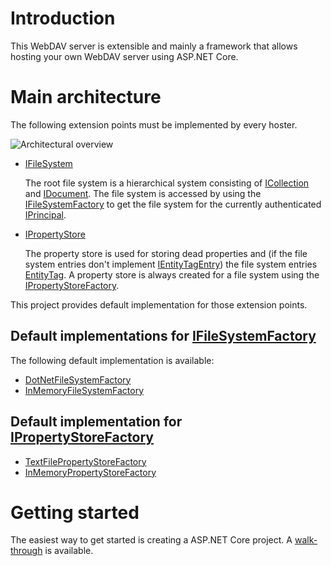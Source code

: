 # Introduction

This WebDAV server is extensible and mainly a framework that allows hosting
your own WebDAV server using ASP.NET Core.

# Main architecture

The following extension points must be implemented by every hoster.

![Architectural overview](~/images/WebDavServerComponents.png)

- [IFileSystem](xref:FubarDev.WebDavServer.FileSystem.IFileSystem)

  The root file system is a hierarchical system consisting of [ICollection](xref:FubarDev.WebDavServer.FileSystem.ICollection) and [IDocument](xref:FubarDev.WebDavServer.FileSystem.IDocument). The file system is accessed by using the [IFileSystemFactory](xref:FubarDev.WebDavServer.FileSystem.IFileSystemFactory) to get the file system for the currently authenticated [IPrincipal](xref:System.Security.Principal.IPrincipal).

- [IPropertyStore](xref:FubarDev.WebDavServer.Props.Store.IPropertyStore)

  The property store is used for storing dead properties and (if the file system entries don't implement [IEntityTagEntry](xref:FubarDev.WebDavServer.FileSystem.IEntityTagEntry)) the file system entries [EntityTag](xref:FubarDev.WebDavServer.Model.Headers.EntityTag). A property store is always created for a file system using the [IPropertyStoreFactory](xref:FubarDev.WebDavServer.Props.Store.IPropertyStoreFactory).

This project provides default implementation for those extension points.

## Default implementations for [IFileSystemFactory](xref:FubarDev.WebDavServer.FileSystem.IFileSystemFactory)

The following default implementation is available:

- [DotNetFileSystemFactory](xref:FubarDev.WebDavServer.FileSystem.DotNet.DotNetFileSystemFactory)
- [InMemoryFileSystemFactory](xref:FubarDev.WebDavServer.FileSystem.InMemory.InMemoryFileSystemFactory)

## Default implementation for [IPropertyStoreFactory](xref:FubarDev.WebDavServer.Props.Store.IPropertyStoreFactory)

- [TextFilePropertyStoreFactory](xref:FubarDev.WebDavServer.Props.Store.TextFile.TextFilePropertyStoreFactory)
- [InMemoryPropertyStoreFactory](xref:FubarDev.WebDavServer.Props.Store.InMemory.InMemoryPropertyStoreFactory)

# Getting started

The easiest way to get started is creating a ASP.NET Core project.
A [walk-through](getting-started.md) is available.
